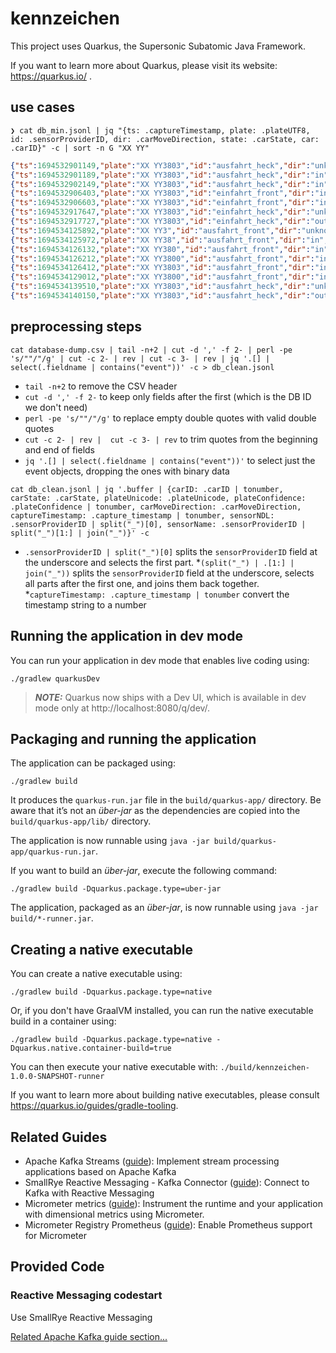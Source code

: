# kennzeichen

This project uses Quarkus, the Supersonic Subatomic Java Framework.

If you want to learn more about Quarkus, please visit its website: https://quarkus.io/ .

## use cases

```
❯ cat db_min.jsonl | jq "{ts: .captureTimestamp, plate: .plateUTF8, id: .sensorProviderID, dir: .carMoveDirection, state: .carState, car: .carID}" -c | sort -n G "XX YY"
```

```json
{"ts":1694532901149,"plate":"XX YY3803","id":"ausfahrt_heck","dir":"unknown","state":"new","car":"127245"}
{"ts":1694532901189,"plate":"XX YY3803","id":"ausfahrt_heck","dir":"in","state":"update","car":"127245"}
{"ts":1694532902149,"plate":"XX YY3803","id":"ausfahrt_heck","dir":"in","state":"update","car":"127245"}
{"ts":1694532906403,"plate":"XX YY3803","id":"einfahrt_front","dir":"in","state":"update","car":"95443"}
{"ts":1694532906603,"plate":"XX YY3803","id":"einfahrt_front","dir":"in","state":"update","car":"95443"}
{"ts":1694532917647,"plate":"XX YY3803","id":"einfahrt_heck","dir":"unknown","state":"new","car":"111650"}
{"ts":1694532917727,"plate":"XX YY3803","id":"einfahrt_heck","dir":"out","state":"update","car":"111650"}
{"ts":1694534125892,"plate":"XX YY3","id":"ausfahrt_front","dir":"unknown","state":"new","car":"100347"}
{"ts":1694534125972,"plate":"XX YY38","id":"ausfahrt_front","dir":"in","state":"update","car":"100347"}
{"ts":1694534126132,"plate":"XX YY380","id":"ausfahrt_front","dir":"in","state":"update","car":"100347"}
{"ts":1694534126212,"plate":"XX YY3800","id":"ausfahrt_front","dir":"in","state":"update","car":"100347"}
{"ts":1694534126412,"plate":"XX YY3803","id":"ausfahrt_front","dir":"in","state":"update","car":"100347"}
{"ts":1694534129012,"plate":"XX YY3800","id":"ausfahrt_front","dir":"in","state":"update","car":"100347"}
{"ts":1694534139510,"plate":"XX YY3803","id":"ausfahrt_heck","dir":"unknown","state":"new","car":"127265"}
{"ts":1694534140150,"plate":"XX YY3803","id":"ausfahrt_heck","dir":"out","state":"update","car":"127265"}
```


## preprocessing steps

`cat database-dump.csv | tail -n+2 | cut -d ',' -f 2- | perl -pe 's/""/"/g' | cut -c 2- | rev | cut -c 3- | rev | jq '.[] | select(.fieldname | contains("event"))' -c > db_clean.jsonl`

* `tail -n+2` to remove the CSV header
* `cut -d ',' -f 2-` to keep only fields after the first (which is the DB ID we don't need)
* `perl -pe 's/""/"/g'` to replace empty double quotes with valid double quotes
* `cut -c 2- | rev |  cut -c 3- | rev` to trim quotes from the beginning and end of fields
* `jq '.[] | select(.fieldname | contains("event"))'` to select just the event objects, dropping the ones with binary data

`cat db_clean.jsonl | jq '.buffer | {carID: .carID | tonumber, carState: .carState, plateUnicode: .plateUnicode, plateConfidence: .plateConfidence | tonumber, carMoveDirection: .carMoveDirection, captureTimestamp: .capture_timestamp | tonumber, sensorNDL: .sensorProviderID | split("_")[0], sensorName: .sensorProviderID | split("_")[1:] | join("_")}' -c`

* `.sensorProviderID | split("_")[0]` splits the `sensorProviderID` field at the underscore and selects the first part.
*`(split("_") | .[1:] | join("_"))` splits the `sensorProviderID` field at the underscore, selects all parts after the first one, and joins them back together.
*`captureTimestamp: .capture_timestamp | tonumber` convert the timestamp string to a number

## Running the application in dev mode

You can run your application in dev mode that enables live coding using:
```shell script
./gradlew quarkusDev
```

> **_NOTE:_**  Quarkus now ships with a Dev UI, which is available in dev mode only at http://localhost:8080/q/dev/.

## Packaging and running the application

The application can be packaged using:
```shell script
./gradlew build
```
It produces the `quarkus-run.jar` file in the `build/quarkus-app/` directory.
Be aware that it’s not an _über-jar_ as the dependencies are copied into the `build/quarkus-app/lib/` directory.

The application is now runnable using `java -jar build/quarkus-app/quarkus-run.jar`.

If you want to build an _über-jar_, execute the following command:
```shell script
./gradlew build -Dquarkus.package.type=uber-jar
```

The application, packaged as an _über-jar_, is now runnable using `java -jar build/*-runner.jar`.

## Creating a native executable

You can create a native executable using: 
```shell script
./gradlew build -Dquarkus.package.type=native
```

Or, if you don't have GraalVM installed, you can run the native executable build in a container using: 
```shell script
./gradlew build -Dquarkus.package.type=native -Dquarkus.native.container-build=true
```

You can then execute your native executable with: `./build/kennzeichen-1.0.0-SNAPSHOT-runner`

If you want to learn more about building native executables, please consult https://quarkus.io/guides/gradle-tooling.

## Related Guides

- Apache Kafka Streams ([guide](https://quarkus.io/guides/kafka-streams)): Implement stream processing applications based on Apache Kafka
- SmallRye Reactive Messaging - Kafka Connector ([guide](https://quarkus.io/guides/kafka-reactive-getting-started)): Connect to Kafka with Reactive Messaging
- Micrometer metrics ([guide](https://quarkus.io/guides/micrometer)): Instrument the runtime and your application with dimensional metrics using Micrometer.
- Micrometer Registry Prometheus ([guide](https://quarkus.io/guides/micrometer)): Enable Prometheus support for Micrometer

## Provided Code

### Reactive Messaging codestart

Use SmallRye Reactive Messaging

[Related Apache Kafka guide section...](https://quarkus.io/guides/kafka-reactive-getting-started)

